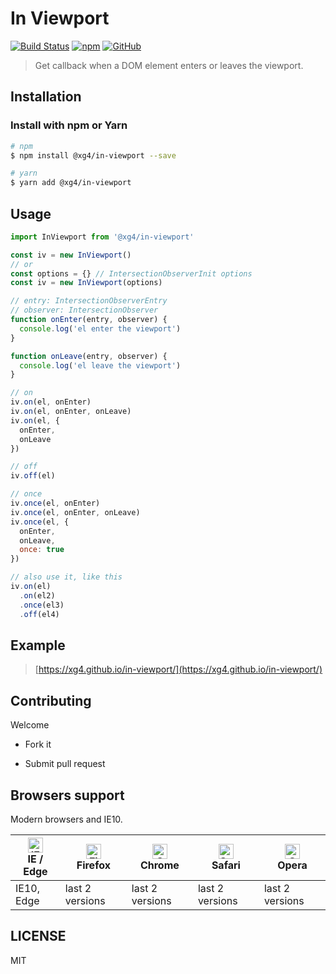 # In Viewport

[![Build Status](https://www.travis-ci.com/xg4/in-viewport.svg?branch=master)](https://www.travis-ci.com/xg4/in-viewport)
[![npm](https://img.shields.io/npm/v/@xg4/in-viewport.svg)](https://www.npmjs.com/package/@xg4/in-viewport)
[![GitHub](https://img.shields.io/github/license/xg4/in-viewport.svg)](https://github.com/xg4/in-viewport/blob/master/LICENSE)

> Get callback when a DOM element enters or leaves the viewport.

## Installation

### Install with npm or Yarn

```bash
# npm
$ npm install @xg4/in-viewport --save
```

```bash
# yarn
$ yarn add @xg4/in-viewport
```

## Usage

```js
import InViewport from '@xg4/in-viewport'

const iv = new InViewport()
// or
const options = {} // IntersectionObserverInit options
const iv = new InViewport(options)

// entry: IntersectionObserverEntry
// observer: IntersectionObserver
function onEnter(entry, observer) {
  console.log('el enter the viewport')
}

function onLeave(entry, observer) {
  console.log('el leave the viewport')
}

// on
iv.on(el, onEnter)
iv.on(el, onEnter, onLeave)
iv.on(el, {
  onEnter,
  onLeave
})

// off
iv.off(el)

// once
iv.once(el, onEnter)
iv.once(el, onEnter, onLeave)
iv.once(el, {
  onEnter,
  onLeave,
  once: true
})

// also use it, like this
iv.on(el)
  .on(el2)
  .once(el3)
  .off(el4)
```

## Example

> [https://xg4.github.io/in-viewport/](https://xg4.github.io/in-viewport/)

## Contributing

Welcome

- Fork it

- Submit pull request

## Browsers support

Modern browsers and IE10.

| [<img src="https://raw.githubusercontent.com/alrra/browser-logos/master/src/edge/edge_48x48.png" alt="IE / Edge" width="24px" height="24px" />](http://godban.github.io/browsers-support-badges/)</br>IE / Edge | [<img src="https://raw.githubusercontent.com/alrra/browser-logos/master/src/firefox/firefox_48x48.png" alt="Firefox" width="24px" height="24px" />](http://godban.github.io/browsers-support-badges/)</br>Firefox | [<img src="https://raw.githubusercontent.com/alrra/browser-logos/master/src/chrome/chrome_48x48.png" alt="Chrome" width="24px" height="24px" />](http://godban.github.io/browsers-support-badges/)</br>Chrome | [<img src="https://raw.githubusercontent.com/alrra/browser-logos/master/src/safari/safari_48x48.png" alt="Safari" width="24px" height="24px" />](http://godban.github.io/browsers-support-badges/)</br>Safari | [<img src="https://raw.githubusercontent.com/alrra/browser-logos/master/src/opera/opera_48x48.png" alt="Opera" width="24px" height="24px" />](http://godban.github.io/browsers-support-badges/)</br>Opera |
| --------------------------------------------------------------------------------------------------------------------------------------------------------------------------------------------------------------- | ----------------------------------------------------------------------------------------------------------------------------------------------------------------------------------------------------------------- | ------------------------------------------------------------------------------------------------------------------------------------------------------------------------------------------------------------- | ------------------------------------------------------------------------------------------------------------------------------------------------------------------------------------------------------------- | --------------------------------------------------------------------------------------------------------------------------------------------------------------------------------------------------------- |
| IE10, Edge                                                                                                                                                                                                      | last 2 versions                                                                                                                                                                                                   | last 2 versions                                                                                                                                                                                               | last 2 versions                                                                                                                                                                                               | last 2 versions                                                                                                                                                                                           |

## LICENSE

MIT
